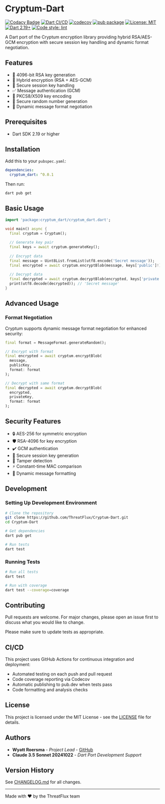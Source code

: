 # Cryptum-Dart

[![Codacy Badge](https://api.codacy.com/project/badge/Grade/e51d9ddd38344efb882818c277e5f633)](https://app.codacy.com/gh/ThreatFlux/Cryptum-Dart?utm_source=github.com&utm_medium=referral&utm_content=ThreatFlux/Cryptum-Dart&utm_campaign=Badge_Grade)
[![Dart CI/CD](https://github.com/threatflux/Cryptum-Dart/actions/workflows/dart.yml/badge.svg)](https://github.com/threatflux/Cryptum-Dart/actions/workflows/dart.yml)
[![codecov](https://codecov.io/gh/threatflux/Cryptum-Dart/branch/main/graph/badge.svg)](https://codecov.io/gh/threatflux/Cryptum-Dart)
[![pub package](https://img.shields.io/pub/v/cryptum_dart.svg)](https://pub.dev/packages/cryptum_dart)
[![License: MIT](https://img.shields.io/badge/License-MIT-yellow.svg)](https://opensource.org/licenses/MIT)
[![Dart 2.19+](https://img.shields.io/badge/dart-2.19+-blue.svg)](https://dart.dev/get-dart)
[![Code style: lint](https://img.shields.io/badge/style-lint-4BC0F5.svg)](https://pub.dev/packages/lint)

A Dart port of the Cryptum encryption library providing hybrid RSA/AES-GCM encryption with secure session key handling and dynamic format negotiation.

## Features

- 🔐 4096-bit RSA key generation
- 🔄 Hybrid encryption (RSA + AES-GCM)
- 🔑 Secure session key handling
- ✅ Message authentication (GCM)
- 📜 PKCS8/X509 key encoding
- 🎲 Secure random number generation
- 🔀 Dynamic message format negotiation

## Prerequisites

- Dart SDK 2.19 or higher

## Installation

Add this to your `pubspec.yaml`:

```yaml
dependencies:
  cryptum_dart: ^0.0.1
```

Then run:
```bash
dart pub get
```

## Basic Usage

```dart
import 'package:cryptum_dart/cryptum_dart.dart';

void main() async {
  final cryptum = Cryptum();
  
  // Generate key pair
  final keys = await cryptum.generateKey();
  
  // Encrypt data
  final message = Uint8List.fromList(utf8.encode('Secret message'));
  final encrypted = await cryptum.encryptBlob(message, keys['public']!);
  
  // Decrypt data
  final decrypted = await cryptum.decryptBlob(encrypted, keys['private']!);
  print(utf8.decode(decrypted)); // 'Secret message'
}
```

## Advanced Usage

### Format Negotiation

Cryptum supports dynamic message format negotiation for enhanced security:

```dart
final format = MessageFormat.generateRandom();

// Encrypt with format
final encrypted = await cryptum.encryptBlob(
  message, 
  publicKey,
  format: format
);

// Decrypt with same format
final decrypted = await cryptum.decryptBlob(
  encrypted, 
  privateKey,
  format: format
);
```

## Security Features

- 🔒 AES-256 for symmetric encryption
- 🛡️ RSA-4096 for key encryption
- ✔️ GCM authentication
- 🔐 Secure session key generation
- 🛑 Tamper detection
- ⚡ Constant-time MAC comparison
- 🔀 Dynamic message formatting

## Development

### Setting Up Development Environment

```bash
# Clone the repository
git clone https://github.com/ThreatFlux/Cryptum-Dart.git
cd Cryptum-Dart

# Get dependencies
dart pub get

# Run tests
dart test
```

### Running Tests

```bash
# Run all tests
dart test

# Run with coverage
dart test --coverage=coverage
```

## Contributing

Pull requests are welcome. For major changes, please open an issue first to discuss what you would like to change.

Please make sure to update tests as appropriate.

## CI/CD

This project uses GitHub Actions for continuous integration and deployment:

- Automated testing on each push and pull request
- Code coverage reporting via Codecov
- Automatic publishing to pub.dev when tests pass
- Code formatting and analysis checks

## License

This project is licensed under the MIT License - see the [LICENSE](LICENSE) file for details.

## Authors

- **Wyatt Roersma** - *Project Lead* - [GitHub](https://github.com/wroersma)
- **Claude 3.5 Sonnet 20241022** - *Dart Port Development Support*

## Version History

See [CHANGELOG.md](CHANGELOG.md) for all changes.

---

Made with ❤️ by the ThreatFlux team
